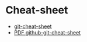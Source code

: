 # Cheat-sheet
* [git-cheat-sheet](https://github.com/arslanbilal/git-cheat-sheet#git-and-git-flow-cheat-sheet--)
* [PDF github-git-cheat-sheet](https://training.github.com/downloads/github-git-cheat-sheet/)
